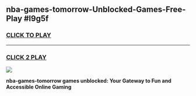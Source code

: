 
## nba-games-tomorrow-Unblocked-Games-Free-Play #l9g5f
<h3>
<a href="https://us.freeplayer.one?title=nba-games-tomorrow&ref=9M">CLICK TO PLAY</a></h3>
<hr>

<h3>
<a href="https://us.freeplayer.one?title=nba-games-tomorrow&ref=9M">CLICK 2 PLAY</a>
  
</h3>

<a href="https://us.freeplayer.one?title=nba-games-tomorrow&ref=9M"><img src="https://clearcache.store/games.png"></a>


**nba-games-tomorrow games unblocked: Your Gateway to Fun and Accessible Online Gaming**
